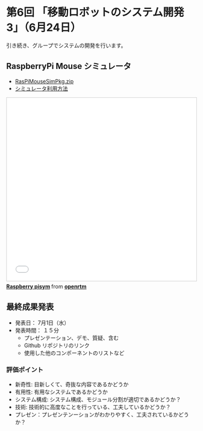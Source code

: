 # 第6回 「移動ロボットのシステム開発3」（6月24日）

引き続き、グループでシステムの開発を行います。

## RaspberryPi Mouse シミュレータ

- [RasPiMouseSimPkg.zip](https://github.com/sealbreeder/TMU-Ubiquitous-Robotics/raw/master/RasPiMouseSimPkg.zip)
- [シミュレータ利用方法](https://openrtm.org/openrtm/ja/node/6198)

<iframe src="//www.slideshare.net/slideshow/embed_code/key/h3UNy4ZbKSbWE7" width="595" height="485" frameborder="0" marginwidth="0" marginheight="0" scrolling="no" style="border:1px solid #CCC; border-width:1px; margin-bottom:5px; max-width: 100%;" allowfullscreen> </iframe> <div style="margin-bottom:5px"> <strong> <a href="//www.slideshare.net/openrtm/raspberry-pisym" title="Raspberry pisym" target="_blank">Raspberry pisym</a> </strong> from <strong><a href="https://www.slideshare.net/openrtm" target="_blank">openrtm</a></strong> </div>


## 最終成果発表

- 発表日： 7月1日（水）
- 発表時間： １５分
  - プレゼンテーション、デモ、質疑、含む
  - Github リポジトリのリンク
  - 使用した他のコンポーネントのリストなど

### 評価ポイント
- 新奇性: 目新しくて、奇抜な内容であるかどうか
- 有用性: 有用なシステムであるかどうか
- システム構成: システム構成、モジュール分割が適切であるかどうか？
- 技術: 技術的に高度なことを行っている、工夫しているかどうか？
- プレゼン：プレゼンテンーションがわかりやすく、工夫されているかどうか？


